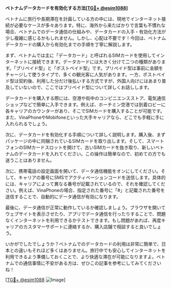 **ベトナムデータカードを有効化する方法[[TG💪+ @esim1088](https://t.me/s/esim1088)]**

ベトナムに旅行や長期滞在を計画している方の中には、現地でインターネット接続が必要なケースが多々あります。特に、海外から来たばかりで言葉も不慣れな場合、ベトナムでのデータ通信の仕組みや、データカードの入手・有効化方法が少し複雑に感じるかもしれません。しかし、心配は不要です！今回は、ベトナムデータカードの購入から有効化までの手順を丁寧に解説します。

まず、ベトナムでは主に「データカード」と呼ばれるSIMカードを使用してインターネットに接続できます。データカードには大きく分けて二つの種類があります。「プリペイド型」と「ポストペイド型」です。プリペイド型は事前に金額をチャージして使うタイプで、多くの観光客に人気があります。一方、ポストペイド型は契約後、利用した分だけ後払いする方式ですが、外国人向けにはあまり普及していないので、ここではプリペイド型について詳しくお話しします。

データカードを購入する際には、空港や街中のコンビニエンスストア、電気通信ショップなどで簡単に入手できます。例えば、ホーチミン空港では到着ロビーに各キャリアのカウンターがあり、そこでSIMカードを購入することが可能です。また、VinaPhoneやMobifoneといった大手キャリアなら、どこでも手軽に手に入れられるでしょう。

次に、データカードを有効化する手順について詳しく説明します。購入後、まずパッケージの中に同梱されているSIMカードを取り出します。そして、スマートフォンのSIMカードスロットを開けて、古いSIMカードを抜き取り、新しいベトナムのデータカードを入れてください。この操作は簡単なので、初めての方でも迷うことはありません。

次に、携帯電話の設定画面を開いて、データ通信機能をオンにしてください。そして、キャリアの番号にSMSでアクティベーションコードを送信します。具体的には、キャリアによって異なる番号が記載されているので、それを確認してください。例えば、VinaPhoneの場合、指定された番号に「#」と記載された番号を送信することで、自動的にデータ通信が有効になります。

最後に、データ通信が正常に動作しているか確認しましょう。ブラウザを開いてウェブサイトを表示させたり、アプリでデータ通信を行ったりすることで、問題なくインターネットを利用できるかテストできます。もし問題があれば、再度キャリアのカスタマーサポートに連絡するか、購入店舗で相談すると良いでしょう。

いかがでしたでしょうか？ベトナムでのデータカードの利用は非常に簡単で、日本との違いもそれほど多くはありません。旅行中でも安心してインターネットを利用できるよう準備しておくことで、より快適な滞在が可能になりますよ。ベトナムでの通信事情に不安がある方は、ぜひこの記事を参考にしてみてくださいね！

[[TG💪+ @esim1088](https://t.me/s/esim1088) ![Image](https://i.postimg.cc/Y0z9fWf4/image.png)]
